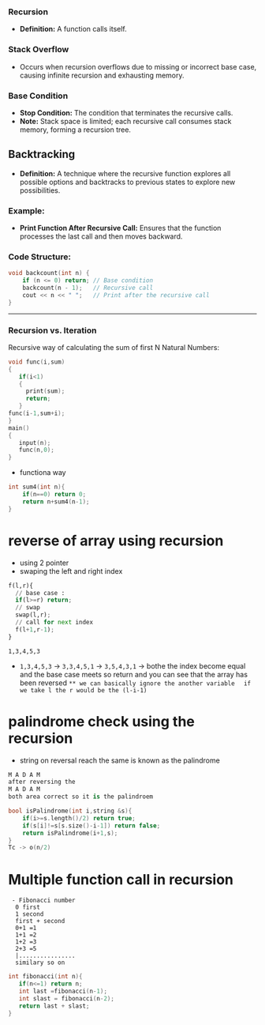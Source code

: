 ### Recursion
- **Definition:** A function calls itself.
### Stack Overflow
- Occurs when recursion overflows due to missing or incorrect base case, causing infinite recursion and exhausting memory.
### Base Condition
- **Stop Condition:** The condition that terminates the recursive calls.
- **Note:** Stack space is limited; each recursive call consumes stack memory, forming a recursion tree.
## Backtracking
- **Definition:** A technique where the recursive function explores all possible options and backtracks to previous states to explore new possibilities.
### Example:
- **Print Function After Recursive Call:** Ensures that the function processes the last call and then moves backward.
### Code Structure:
```cpp
void backcount(int n) {
    if (n <= 0) return; // Base condition
    backcount(n - 1);   // Recursive call
    cout << n << " ";   // Print after the recursive call
}
```
---
### Recursion vs. Iteration

Recursive way of calculating the sum of first N Natural Numbers:

```c++
void func(i,sum)
{
   if(i<1)
   {
     print(sum);
     return;
   }
func(i-1,sum+i);
}
main()
{
   input(n);
   func(n,0);
}
```
- functiona way
```cpp
int sum4(int n){
    if(n==0) return 0;
    return n+sum4(n-1);
}

```
# reverse of array using recursion
- using 2 pointer
- swaping the left and right index
```python
f(l,r){
  // base case :
  if(l>=r) return;
  // swap
  swap(l,r);
  // call for next index
  f(l+1,r-1);
}
```
`1,3,4,5,3`
- `1,3,4,5,3` -> `3,3,4,5,1` -> `3,5,4,3,1` -> bothe the index become equal and the base case meets so return and you can see that the array has been reversed
`** we can basically ignore the another variable `
` if we take l the r would be the (l-i-1)`

# palindrome check using the recursion 
- string on reversal reach the same is known as the palindrome 
```python
M A D A M
after reversing the
M A D A M
both area correct so it is the palindroem 
```

```c++
bool isPalindrome(int i,string &s){
    if(i>=s.length()/2) return true;
    if(s[i]!=s[s.size()-i-1]) return false;
    return isPalindrome(i+1,s);
}
Tc -> o(n/2)
```
# Multiple function call in recursion
```
 - Fibonacci number 
  0 first
  1 second
  first + second 
  0+1 =1
  1+1 =2
  1+2 =3
  2+3 =5
  |................
  similary so on 
 ```
 ```c++
 int fibonacci(int n){
    if(n<=1) return n;
    int last =fibonacci(n-1);
    int slast = fibonacci(n-2);
    return last + slast;
}
 ```
 